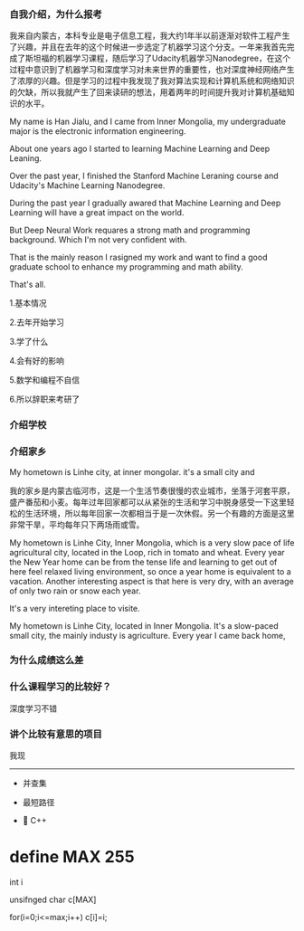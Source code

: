 ### 自我介绍，为什么报考

我来自内蒙古，本科专业是电子信息工程，我大约1年半以前逐渐对软件工程产生了兴趣，并且在去年的这个时候进一步选定了机器学习这个分支。一年来我首先完成了斯坦福的机器学习课程，随后学习了Udacity机器学习Nanodegree，在这个过程中意识到了机器学习和深度学习对未来世界的重要性，也对深度神经网络产生了浓厚的兴趣。但是学习的过程中我发现了我对算法实现和计算机系统和网络知识的欠缺，所以我就产生了回来读研的想法，用着两年的时间提升我对计算机基础知识的水平。



My name is Han Jialu, and I came from Inner Mongolia, my undergraduate major is the electronic information engineering.

About one years ago I started to learning Machine Learning and Deep Leaning. 

Over the past year, I finished the Stanford Machine Leraning course and Udacity's Machine Learning Nanodegree. 

During the past year I gradually awared that Machine Learning and Deep Learning will have a great impact on the world. 

But Deep Neural Work requares a strong math and programming background. Which I'm not very confident with.

That is the mainly reason I rasigned my work and want to find a good graduate school to enhance my programming and math ability.

That's all.





1.基本情况

2.去年开始学习

3.学了什么

4.会有好的影响

5.数学和编程不自信

6.所以辞职来考研了



### 介绍学校



### 介绍家乡

My hometown is Linhe city, at inner mongolar. it's a small city and 



我的家乡是内蒙古临河市，这是一个生活节奏很慢的农业城市，坐落于河套平原，盛产番茄和小麦。每年过年回家都可以从紧张的生活和学习中脱身感受一下这里轻松的生活环境，所以每年回家一次都相当于是一次休假。另一个有趣的方面是这里非常干旱，平均每年只下两场雨或雪。

My hometown is Linhe City, Inner Mongolia, which is a very slow pace of life agricultural city, located in the Loop, rich in tomato and wheat. Every year the New Year home can be from the tense life and learning to get out of here feel relaxed living environment, so once a year home is equivalent to a vacation. Another interesting aspect is that here is very dry, with an average of only two rain or snow each year.

It's a very intereting place to visite.

My hometown is Linhe City, located in Inner Mongolia. It's a  slow-paced small city,  the mainly industy is agriculture. Every year I came back home, 

### 为什么成绩这么差



### 什么课程学习的比较好？

深度学习不错



### 讲个比较有意思的项目

我现





------

- 并查集


- 最短路径
- 🌲 C++

















# define MAX 255



int i

 unsifnged char c[MAX]

for(i=0;i<=max;i++) c[i]=i;



















### 
